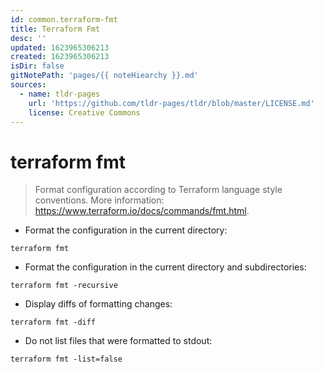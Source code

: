 ```yaml
---
id: common.terraform-fmt
title: Terraform Fmt
desc: ''
updated: 1623965306213
created: 1623965306213
isDir: false
gitNotePath: 'pages/{{ noteHiearchy }}.md'
sources:
  - name: tldr-pages
    url: 'https://github.com/tldr-pages/tldr/blob/master/LICENSE.md'
    license: Creative Commons
---
```

# terraform fmt

> Format configuration according to Terraform language style conventions.
> More information: <https://www.terraform.io/docs/commands/fmt.html>.

- Format the configuration in the current directory:

`terraform fmt`

- Format the configuration in the current directory and subdirectories:

`terraform fmt -recursive`

- Display diffs of formatting changes:

`terraform fmt -diff`

- Do not list files that were formatted to stdout:

`terraform fmt -list=false`

